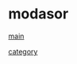 # modasor

<a href="https://htmlpreview.github.io/?https://github.com/mutluadiyaman/modasor/blob/master/index.html">main</a>

<a href="https://htmlpreview.github.io/?https://github.com/mutluadiyaman/modasor/blob/master/category.html">category</a>
